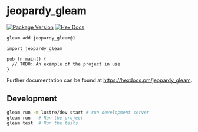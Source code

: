 # jeopardy_gleam

[![Package Version](https://img.shields.io/hexpm/v/jeopardy_gleam)](https://hex.pm/packages/jeopardy_gleam)
[![Hex Docs](https://img.shields.io/badge/hex-docs-ffaff3)](https://hexdocs.pm/jeopardy_gleam/)

```sh
gleam add jeopardy_gleam@1
```
```gleam
import jeopardy_gleam

pub fn main() {
  // TODO: An example of the project in use
}
```

Further documentation can be found at <https://hexdocs.pm/jeopardy_gleam>.

## Development

```sh
gleam run -m lustre/dev start # run development server
gleam run   # Run the project
gleam test  # Run the tests
```

